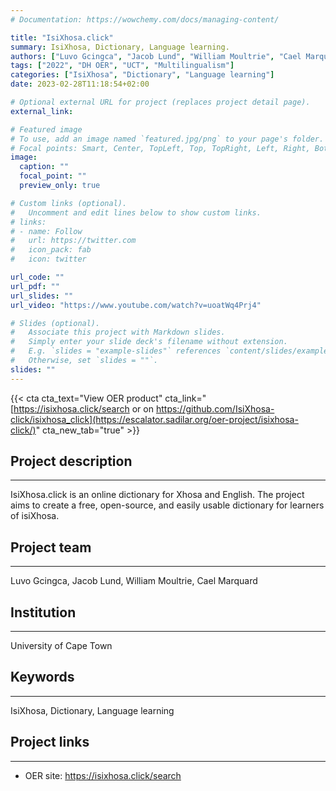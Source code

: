 ```yaml
---
# Documentation: https://wowchemy.com/docs/managing-content/

title: "IsiXhosa.click"
summary: IsiXhosa, Dictionary, Language learning.
authors: ["Luvo Gcingca", "Jacob Lund", "William Moultrie", "Cael Marquard"]
tags: ["2022", "DH OER", "UCT", "Multilingualism"]
categories: ["IsiXhosa", "Dictionary", "Language learning"]
date: 2023-02-28T11:18:54+02:00

# Optional external URL for project (replaces project detail page).
external_link: 

# Featured image
# To use, add an image named `featured.jpg/png` to your page's folder.
# Focal points: Smart, Center, TopLeft, Top, TopRight, Left, Right, BottomLeft, Bottom, BottomRight.
image:
  caption: ""
  focal_point: ""
  preview_only: true

# Custom links (optional).
#   Uncomment and edit lines below to show custom links.
# links:
# - name: Follow
#   url: https://twitter.com
#   icon_pack: fab
#   icon: twitter

url_code: ""
url_pdf: ""
url_slides: ""
url_video: "https://www.youtube.com/watch?v=uoatWq4Prj4"

# Slides (optional).
#   Associate this project with Markdown slides.
#   Simply enter your slide deck's filename without extension.
#   E.g. `slides = "example-slides"` references `content/slides/example-slides.md`.
#   Otherwise, set `slides = ""`.
slides: ""
---
```



{{< cta cta_text="View OER product" cta_link="[https://isixhosa.click/search or on https://github.com/IsiXhosa-click/isixhosa_click](https://escalator.sadilar.org/oer-project/isixhosa-click/)" cta_new_tab="true" >}}

## Project description
---

IsiXhosa.click is an online dictionary for Xhosa and English. The project aims to create a free, open-source, and easily usable dictionary for learners of isiXhosa.

## Project team
---

Luvo Gcingca, Jacob Lund, William Moultrie, Cael Marquard

## Institution
---

University of Cape Town

## Keywords
---

IsiXhosa, Dictionary, Language learning

## Project links
---

- OER site: https://isixhosa.click/search
